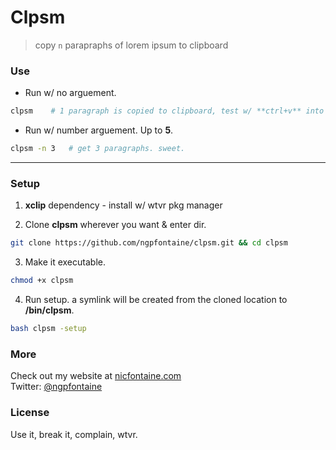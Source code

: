 # Clpsm

> copy `n` parapraphs of lorem ipsum to clipboard   
   
   
### Use   

- Run w/ no arguement.
```bash
clpsm    # 1 paragraph is copied to clipboard, test w/ **ctrl+v** into text editor. nice.
```

- Run w/ number arguement. Up to **5**.
```bash
clpsm -n 3   # get 3 paragraphs. sweet.
```    

---


### Setup   

1. **xclip** dependency - install w/ wtvr pkg manager 

2. Clone **clpsm** wherever you want & enter dir.
```bash
git clone https://github.com/ngpfontaine/clpsm.git && cd clpsm
```

3. Make it executable.
```bash
chmod +x clpsm
```

4. Run setup. a symlink will be created from the cloned location to **/bin/clpsm**.
```bash
bash clpsm -setup
```


### More
Check out my website at [nicfontaine.com](https://nicfontaine.com)  
Twitter: [@ngpfontaine](https://twitter.com/ngpfontaine)

### License
Use it, break it, complain, wtvr.
